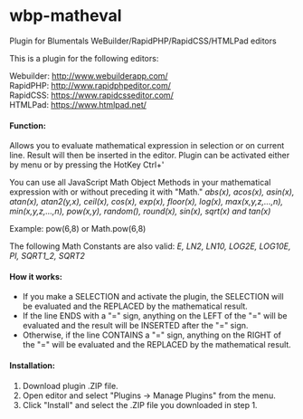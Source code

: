 # wbp-matheval
Plugin for Blumentals WeBuilder/RapidPHP/RapidCSS/HTMLPad editors

This is a plugin for the following editors:

Webuilder: http://www.webuilderapp.com/<br/>
RapidPHP: http://www.rapidphpeditor.com/<br/>
RapidCSS: https://www.rapidcsseditor.com/<br/>
HTMLPad: https://www.htmlpad.net/


#### Function:
Allows you to evaluate mathematical expression in selection or on current line. Result will then be inserted in the editor.
Plugin can be activated either by menu or by pressing the HotKey Ctrl+'

You can use all JavaScript Math Object Methods in your mathematical expression with or without preceding it with "Math."
*abs(x), acos(x), asin(x), atan(x), atan2(y,x), ceil(x), cos(x), exp(x), floor(x), log(x), max(x,y,z,...,n), min(x,y,z,...,n), pow(x,y), random(), round(x), sin(x), sqrt(x) and tan(x)*

Example: pow(6,8) or Math.pow(6,8)

The following Math Constants are also valid: *E, LN2, LN10, LOG2E, LOG10E, PI, SQRT1_2, SQRT2*

#### How it works:
 * If you make a SELECTION and activate the plugin, the SELECTION will be evaluated and the REPLACED by the mathematical result.
 * If the line ENDS with a "=" sign, anything on the LEFT of the "=" will be evaluated and the result will be INSERTED after the "=" sign.
 * Otherwise, if the line CONTAINS a "=" sign, anything on the RIGHT of the "=" will be evaluated and the REPLACED by the mathematical result.

#### Installation:
1) Download plugin .ZIP file.
2) Open editor and select "Plugins -> Manage Plugins" from the menu.
3) Click "Install" and select the .ZIP file you downloaded in step 1.
